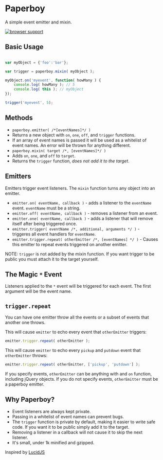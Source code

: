 Paperboy
===========

A simple event emitter and mixin.

[![browser support](http://ci.testling.com/sakabako/paperboy.png)](http://ci.testling.com/sakabako/paperboy)

## Basic Usage

```javascript

var myObject = {'foo':'bar'};

var trigger = paperboy.mixin( myObject );

myObject.on('myevent', function( howMany ) {
	console.log( howMany ); // 5
	console.log( this ); // myObject
});

trigger('myevent', 5);

```

## Methods

* `paperboy.emitter( /*[eventNames]*/ )`
 * Returns a new object with `on`, `one`, `off`, and `trigger` functions.
 * If an array of event names is passed it will be used as a whitelist of event names. An error will be thrown for anything different.
* `paperboy.mixin( target /*, [eventNames]*/ )`
 * Adds `on`, `one`, and `off` to `target`.
 * Returns the `trigger` function, _does not add it to the target_.

## Emitters

Emitters trigger event listeners. The `mixin` function turns any object into an emitter.

* `emitter.on( eventName, callback )` - adds a listener to the `eventName` event. `eventName` must be a string.
* `emitter.off( eventName, callback )` - removes a listener from an event.
* `emitter.one( eventName, callback )` - adds a listener that will remove itself after being triggered once.
* `emitter.trigger( eventName /*, additional, arguments */ )` - triggeres all event handlers for `eventName`.
* `emitter.trigger.repeat( otherEmitter /*, [eventNames] */ )` - Causes this emitter to repeat events triggered on another emitter.

NOTE: `trigger` is not added by the mixin function. If you want trigger to be public you must attach it to the target yourself.

## The Magic `*` Event

Listeners applied to the `*` event will be triggered for each event. The first argument will be the event name.

## `trigger.repeat`

You can have one emitter throw all the events or a subset of events that another one throws.

This will cause `emitter` to echo every event that `otherEmitter` triggers:

```javascript
emitter.trigger.repeat( otherEmitter );
```

This will cause `emitter` to echo every `pickup` and `putdown` event that `otherEmitter` throws:

```javascript
emitter.trigger.repeat( otherEmitter, ['pickup', 'putdown'] );
```
If you specify events, `otherEmitter` can be anything with and `on` function, including jQuery objects. If you do not specify events, `otherEmitter` must be a paperboy emitter.

## Why Paperboy?

* Event listeners are always kept private.
* Passing in a whitelist of event names can prevent bugs.
* The `trigger` function is private by default, making it easier to write safe code. If you want it to be public simply add it to the target.
* Removing a listener in a callback will not cause it to skip the next listener.
* It's small, under 1k minified and gzipped.

Inspired by [LucidJS](https://github.com/RobertWHurst/LucidJS)
